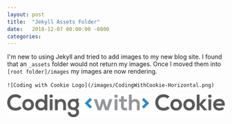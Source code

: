 ```yaml
---
layout: post
title:  "Jekyll Assets Folder"
date:   2018-12-07 00:00:00 -0800
categories: 
---
```


I'm new to using Jekyll and tried to add images to my new blog site. I found that an `_assets` folder would not return my images. Once I moved them into `[root folder]/images` my images are now rendering. 

`![Coding with Cookie Logo](/images/CodingWithCookie-Horizontal.png)`

![Coding with Cookie Logo](/images/CodingWithCookie-Horizontal.png)